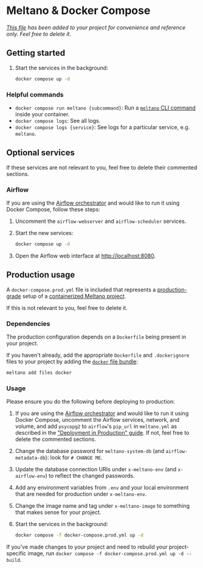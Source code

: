 # Meltano & Docker Compose

*[This file](https://gitlab.com/meltano/files-docker-compose/-/blob/master/bundle/README.md) has been added to your project for convenience and reference only. Feel free to delete it.*

## Getting started

1. Start the services in the background:

    ```bash
    docker compose up -d
    ```

### Helpful commands

- `docker compose run meltano {subcommand}`: Run a [`meltano` CLI command](https://meltano.com/docs/command-line-interface.html) inside your container.
- `docker compose logs`: See all logs.
- `docker compose logs {service}`: See logs for a particular service, e.g. `meltano`.

## Optional services

If these services are not relevant to you, feel free to delete their commented sections.

### Airflow

If you are using the [Airflow orchestrator](https://meltano.com/docs/orchestration.html) and would like to run it using Docker Compose, follow these steps:

1. Uncomment the `airflow-webserver` and `airflow-scheduler` services.
1. Start the new services:

    ```bash
    docker compose up -d
    ```

1. Open the Airflow web interface at <http://localhost:8080>.

## Production usage

A `docker-compose.prod.yml` file is included that represents a [production-grade](https://meltano.com/docs/production.html) setup of a [containerized Meltano project](https://meltano.com/docs/containerization.html).

If this is not relevant to you, feel free to delete it.

### Dependencies

The production configuration depends on a `Dockerfile` being present in your project.

If you haven't already, add the appropriate `Dockerfile` and `.dockerignore` files to your project by adding the [`docker` file bundle](https://gitlab.com/meltano/files-docker):

```bash
meltano add files docker
```

### Usage

Please ensure you do the following before deploying to production:

1. If you are using the [Airflow orchestrator](#airflow) and would like to run it using Docker Compose, uncomment the Airflow services, network, and volume, and add `psycopg2` to `airflow`'s `pip_url` in `meltano.yml` as described in the ["Deployment in Production" guide](https://meltano.com/docs/production.html#airflow-orchestrator). If not, feel free to delete the commented sections.
1. Change the database password for `meltano-system-db` (and `airflow-metadata-db`): look for `# CHANGE ME`.
1. Update the database connection URIs under `x-meltano-env` (and `x-airflow-env`) to reflect the changed passwords.
1. Add any environment variables from `.env` and your local environment that are needed for production under `x-meltano-env`.
1. Change the image name and tag under `x-meltano-image` to something that makes sense for your project.
1. Start the services in the background:

    ```bash
    docker compose -f docker-compose.prod.yml up -d
    ```

If you've made changes to your project and need to rebuild your project-specific image, run `docker compose -f docker-compose.prod.yml up -d --build`.

